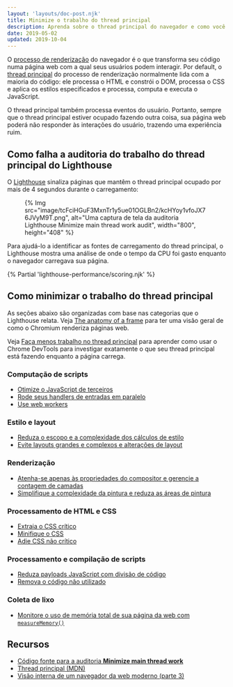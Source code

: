 ```yaml
---
layout: 'layouts/doc-post.njk'
title: Minimize o trabalho do thread principal
description: Aprenda sobre o thread principal do navegador e como você pode otimizar sua página web para reduzir a carga do thread principal e melhorar o desempenho.
date: 2019-05-02
updated: 2019-10-04
---
```


O [processo de renderização](https://developers.google.com/web/updates/2018/09/inside-browser-part3) do navegador é o que transforma seu código numa página web com a qual seus usuários podem interagir. Por default, o [thread principal](https://developer.mozilla.org/docs/Glossary/Main_thread) do processo de renderização normalmente lida com a maioria do código: ele processa o HTML e constrói o DOM, processa o CSS e aplica os estilos especificados e processa, computa e executa o JavaScript.

O thread principal também processa eventos do usuário. Portanto, sempre que o thread principal estiver ocupado fazendo outra coisa, sua página web poderá não responder às interações do usuário, trazendo uma experiência ruim.

## Como falha a auditoria do trabalho do thread principal do Lighthouse

O [Lighthouse](https://developers.google.com/web/tools/lighthouse/) sinaliza páginas que mantêm o thread principal ocupado por mais de 4 segundos durante o carregamento:

<figure>   {% Img src="image/tcFciHGuF3MxnTr1y5ue01OGLBn2/kcHYoy1vfoJX76JVyM9T.png", alt="Uma captura de tela da auditoria Lighthouse Minimize main thread work audit", width="800", height="408" %}</figure>

Para ajudá-lo a identificar as fontes de carregamento do thread principal, o Lighthouse mostra uma análise de onde o tempo da CPU foi gasto enquanto o navegador carregava sua página.

{% Partial 'lighthouse-performance/scoring.njk' %}

## Como minimizar o trabalho do thread principal

As seções abaixo são organizadas com base nas categorias que o Lighthouse relata. Veja [The anatomy of a frame](https://aerotwist.com/blog/the-anatomy-of-a-frame/) para ter uma visão geral de como o Chromium renderiza páginas web.

Veja [Faça menos trabalho no thread principal](https://developers.google.com/web/tools/chrome-devtools/speed/get-started#main) para aprender como usar o Chrome DevTools para investigar exatamente o que seu thread principal está fazendo enquanto a página carrega.

### Computação de scripts

- [Otimize o JavaScript de terceiros](https://web.dev/fast/#optimize-your-third-party-resources)
- [Rode seus handlers de entradas em paralelo](https://developers.google.com/web/fundamentals/performance/rendering/debounce-your-input-handlers)
- [Use web workers](https://web.dev/off-main-thread/)

### Estilo e layout

- [Reduza o escopo e a complexidade dos cálculos de estilo](https://developers.google.com/web/fundamentals/performance/rendering/reduce-the-scope-and-complexity-of-style-calculations)
- [Evite layouts grandes e complexos e alterações de layout](https://developers.google.com/web/fundamentals/performance/rendering/avoid-large-complex-layouts-and-layout-thrashing)

### Renderização

- [Atenha-se apenas às propriedades do compositor e gerencie a contagem de camadas](https://developers.google.com/web/fundamentals/performance/rendering/stick-to-compositor-only-properties-and-manage-layer-count)
- [Simplifique a complexidade da pintura e reduza as áreas de pintura](https://developers.google.com/web/fundamentals/performance/rendering/simplify-paint-complexity-and-reduce-paint-areas)

### Processamento de HTML e CSS

- [Extraia o CSS crítico](https://web.dev/extract-critical-css/)
- [Minifique o CSS](https://web.dev/minify-css/)
- [Adie CSS não crítico](https://web.dev/defer-non-critical-css/)

### Processamento e compilação de scripts

- [Reduza payloads JavaScript com divisão de código](https://web.dev/reduce-javascript-payloads-with-code-splitting/)
- [Remova o código não utilizado](https://web.dev/remove-unused-code/)

### Coleta de lixo

- [Monitore o uso de memória total de sua página da web com `measureMemory()`](https://web.dev/monitor-total-page-memory-usage/)

## Recursos

- [Código fonte para a auditoria **Minimize main thread work**](https://github.com/GoogleChrome/lighthouse/blob/master/lighthouse-core/audits/mainthread-work-breakdown.js)
- [Thread principal (MDN)](https://developer.mozilla.org/docs/Glossary/Main_thread)
- [Visão interna de um navegador da web moderno (parte 3)](https://developers.google.com/web/updates/2018/09/inside-browser-part3)
